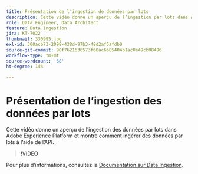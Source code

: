 ```yaml
---
title: Présentation de l’ingestion de données par lots
description: Cette vidéo donne un aperçu de l’ingestion par lots dans Adobe Experience Platform et montre comment ingérer des données par lots à l’aide de l’API.
role: Data Engineer, Data Architect
feature: Data Ingestion
jira: KT-7022
thumbnail: 330995.jpg
exl-id: 300acb73-2099-438d-97b3-48d2af5afdb0
source-git-commit: 90f7621536573f60ac6585404b1ac0e49cb08496
workflow-type: tm+mt
source-wordcount: '68'
ht-degree: 14%

---
```


# Présentation de lʼingestion des données par lots

Cette vidéo donne un aperçu de l’ingestion des données par lots dans Adobe Experience Platform et montre comment ingérer des données par lots à l’aide de l’API.

>[!VIDEO](https://video.tv.adobe.com/v/330995?quality=12&learn=on)

Pour plus d’informations, consultez la [Documentation sur Data Ingestion](https://experienceleague.adobe.com/docs/experience-platform/ingestion/home.html?lang=fr).